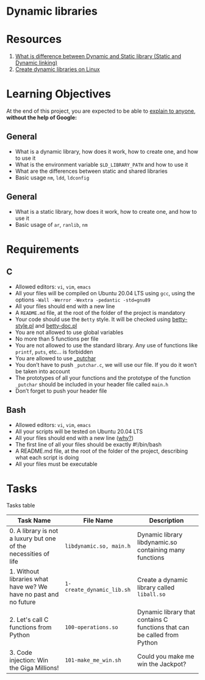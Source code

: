 # Dynamic libraries

# Resources
1. [What is difference between Dynamic and Static library (Static and Dynamic linking)](https://www.youtube.com/watch?v=eW5he5uFBNM)
2. [Create dynamic libraries on Linux](https://www.google.com/#q=linux+create+dynamic+library)

# Learning Objectives
At the end of this project, you are expected to be able to [explain to anyone](https://fs.blog/feynman-learning-technique/?fbclid=IwAR2K5_BGPVo0QjJXkOIIqNsqcXK4lTskPWJvA0asKQIGtCPWaQBdKmj1Ztg), **without the help of Google:**

## General
* What is a dynamic library, how does it work, how to create one, and how to use it
* What is the environment variable `$LD_LIBRARY_PATH` and how to use it
* What are the differences between static and shared libraries
* Basic usage `nm`, `ldd`, `ldconfig`

## General
* What is a static library, how does it work, how to create one, and how to use it
* Basic usage of `ar`, `ranlib`, `nm`

# Requirements
## C
* Allowed editors: `vi`, `vim`, `emacs`
* All your files will be compiled on Ubuntu 20.04 LTS using `gcc`, using the options `-Wall -Werror -Wextra -pedantic -std=gnu89`
* All your files should end with a new line
* A `README.md` file, at the root of the folder of the project is mandatory
* Your code should use the `Betty` style. It will be checked using [betty-style.pl](https://github.com/holbertonschool/Betty/blob/master/betty-style.pl) and [betty-doc.pl](https://github.com/holbertonschool/Betty/blob/master/betty-doc.pl)
* You are not allowed to use global variables
* No more than 5 functions per file
* You are not allowed to use the standard library. Any use of functions like `printf`, `puts`, etc… is forbidden
* You are allowed to use [_putchar](https://github.com/holbertonschool/_putchar.c/blob/master/_putchar.c)
* You don’t have to push `_putchar.c`, we will use our file. If you do it won’t be taken into account
* The prototypes of all your functions and the prototype of the function `_putchar` should be included in your header file called `main.h`
* Don’t forget to push your header file

## Bash
* Allowed editors: `vi`, `vim`, `emacs`
* All your scripts will be tested on Ubuntu 20.04 LTS
* All your files should end with a new line ([why?](http://unix.stackexchange.com/questions/18743/whats-the-point-in-adding-a-new-line-to-the-end-of-a-file/18789))
* The first line of all your files should be exactly #!/bin/bash
* A README.md file, at the root of the folder of the project, describing what each script is doing
* All your files must be executable

# Tasks
Tasks table

| Task Name  | File Name | Description |
| --------------- | ------------------------------ |---------------------------------------------------------------|
| 0. A library is not a luxury but one of the necessities of life | `libdynamic.so, main.h`  | Dynamic library libdynamic.so containing many functions |
| 1. Without libraries what have we? We have no past and no future | `1-create_dynamic_lib.sh` | Create a dynamic library called `liball.so` |
| 2. Let's call C functions from Python | `100-operations.so` | Dynamic library that contains C functions that can be called from Python |
| 3. Code injection: Win the Giga Millions! | `101-make_me_win.sh` | Could you make me win the Jackpot? |
